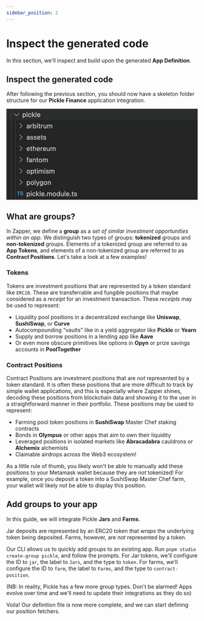 ```yaml
---
sidebar_position: 2
---
```


# Inspect the generated code

In this section, we'll inspect and build upon the generated **App Definition**.

## Inspect the generated code

After following the previous section, you should now have a skeleton folder
structure for our **Pickle Finance** application integration.

![Create App Folder Structure](../../static/img/tutorial/create-app-folder-structure.png)

## What are groups?

In Zapper, we define a **group** as a _set of similar investment opportunities
within an app_. We distinguish two types of groups: **tokenized** groups and
**non-tokenized** groups. Elements of a tokenized group are referred to as **App
Tokens**, and elements of a non-tokenized group are referred to as **Contract
Positions**. Let's take a look at a few examples!

### Tokens

Tokens are investment positions that are represented by a token standard like
`ERC20`. These are transferrable and fungible positions that maybe considered as
a _receipt_ for an investment transaction. These _receipts_ may be used to
represent:

- Liquidity pool positions in a decentralized exchange like **Uniswap**,
  **SushiSwap**, or **Curve**
- Autocompounding "vaults" like in a yield aggregator like **Pickle** or
  **Yearn**
- Supply and borrow positions in a lending app like **Aave**
- Or even more obscure primitives like options in **Opyn** or prize savings
  accounts in **PoolTogether**

### Contract Positions

Contract Positions are investment positions that are _not_ represented by a
token standard. It is often these positions that are more difficult to track by
simple wallet applications, and this is especially where Zapper shines, decoding
these positions from blockchain data and showing it to the user in a
straightforward manner in their portfolio. These positions may be used to
represent:

- Farming pool token positions in **SushiSwap** Master Chef staking contracts
- Bonds in **Olympus** or other apps that aim to own their liquidity
- Leveraged positions in isolated markets like **Abracadabra** cauldrons or
  **Alchemix** alchemists
- Claimable airdrops across the Web3 ecosystem!

As a little rule of thumb, you likely won't be able to manually add these
positions to your Metamask wallet because they are _not_ tokenized! For example,
once you deposit a token into a SushiSwap Master Chef farm, your wallet will
likely not be able to display this position.

## Add groups to your app

In this guide, we will integrate Pickle **Jars** and **Farms**.

Jar deposits are represented by an ERC20 token that _wraps_ the underlying token
being deposited. Farms, however, are _not_ represented by a token.

Our CLI allows us to quickly add groups to an existing app. Run
`pnpm studio create-group pickle`, and follow the prompts. For Jar tokens, we'll
configure the ID to `jar`, the label to `Jars`, and the type to `token`. For
farms, we'll configure the ID to `farm`, the label to `Farms`, and the type to
`contract-position`.

(NB: In reality, Pickle has a few more group types. Don't be alarmed! Apps
evolve over time and we'll need to update their integrations as they do so)

Voila! Our definition file is now more complete, and we can start defining our
position fetchers.
